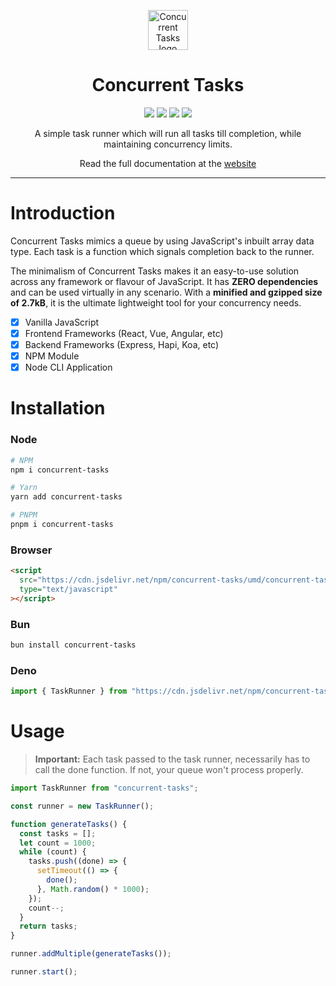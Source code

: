 <p align="center">
  <img src="https://raw.githubusercontent.com/samrith-s/concurrent-tasks/main/docs/public/logo.svg" alt="Concurrent Tasks logo" height="64"  />
</p>

<h1 align="center">Concurrent Tasks</h1>

<p align="center">
  <a href="https://www.npmjs.com/package/concurrent-tasks" style="text-decoration:none">
    <img src="https://img.shields.io/npm/v/concurrent-tasks.svg">
  </a>
  <a href="https://www.npmjs.com/package/concurrent-tasks" style="text-decoration:none">
    <img src="https://img.shields.io/npm/dw/concurrent-tasks.svg">
  </a>
  <a href="https://bundlephobia.com/result?p=concurrent-tasks" style="text-decoration:none">
    <img src="https://badgen.net/bundlephobia/minzip/concurrent-tasks" />
  </a>
  <a href="https://github.com/samrith-s/concurrent-tasks/stargazers" style="text-decoration:none">
    <img src="https://img.shields.io/github/stars/samrith-s/concurrent-tasks.svg?label=Stars&style=social" />
  </a>
</p>

<p align="center">
A simple task runner which will run all tasks till completion, while maintaining concurrency limits.
</p>

<p align="center">
Read the full documentation at the <a href="https://concurrent-tasks.samrith.dev">website</a>
</p>

---

# Introduction

Concurrent Tasks mimics a queue by using JavaScript's inbuilt array data type. Each task is a function which signals completion back to the runner.

The minimalism of Concurrent Tasks makes it an easy-to-use solution across any framework or flavour of JavaScript. It has **ZERO dependencies** and can be used virtually in any scenario. With a **minified and gzipped size of 2.7kB**, it is the ultimate lightweight tool for your concurrency needs.

- [x] Vanilla JavaScript
- [x] Frontend Frameworks (React, Vue, Angular, etc)
- [x] Backend Frameworks (Express, Hapi, Koa, etc)
- [x] NPM Module
- [x] Node CLI Application

# Installation

### Node

```bash
# NPM
npm i concurrent-tasks

# Yarn
yarn add concurrent-tasks

# PNPM
pnpm i concurrent-tasks
```

### Browser

```html
<script
  src="https://cdn.jsdelivr.net/npm/concurrent-tasks/umd/concurrent-tasks.min.js"
  type="text/javascript"
></script>
```

### Bun

```bash
bun install concurrent-tasks
```

### Deno

```ts
import { TaskRunner } from "https://cdn.jsdelivr.net/npm/concurrent-tasks/src/index.ts";
```

# Usage

> **Important:** Each task passed to the task runner, necessarily has to call the done function. If not, your queue won't process properly.

```typescript
import TaskRunner from "concurrent-tasks";

const runner = new TaskRunner();

function generateTasks() {
  const tasks = [];
  let count = 1000;
  while (count) {
    tasks.push((done) => {
      setTimeout(() => {
        done();
      }, Math.random() * 1000);
    });
    count--;
  }
  return tasks;
}

runner.addMultiple(generateTasks());

runner.start();
```
